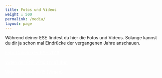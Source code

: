 ```yaml
---
title: Fotos und Videos
weight : 500
permalink: /media/
layout: page
---
```


Während deiner ESE findest du hier die Fotos und Videos. Solange kannst du dir ja schon mal Eindrücke der vergangenen Jahre anschauen.

<a href="https://users.ifsr.de/~vogel/" class="button radius large" style="color:#ffffff">Foto-Galerie der ESE 2016</a>

<div class="inline-list">
<a href="https://www.youtube.com/watch?v=JKs45ZJLNz0" class="button radius large" style="color:#ffffff">Video der ESE 2016 (YouTube)</a>

<a href="https://vimeo.com/141549237" class="button radius large" style="color:#ffffff">Video der ESE 2015 (Vimeo)</a>
</div>

<!--
Video der ESE 2016:
<div class="flex-video widescreen youtube">
<iframe width="854" height="480" src="https://www.youtube.com/embed/JKs45ZJLNz0" frameborder="0" allowfullscreen></iframe>
</div>

Video der ESE 2015:
<div class="flex-video widescreen vimeo">
  <iframe src="https://player.vimeo.com/video/141549237" width="640" height="360" frameborder="0" webkitallowfullscreen mozallowfullscreen allowfullscreen></iframe>
</div>
-->

<!--
![ESE-Tutoren](img/tutoren{{site.year}}.jpg)

Eure ESE-Tutoren!
-->